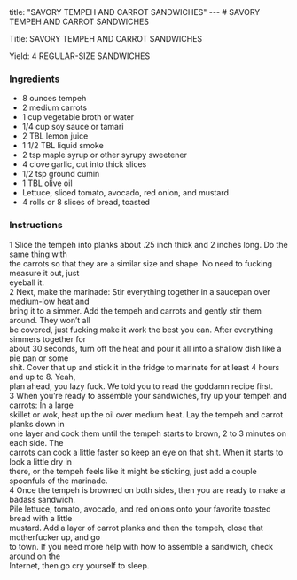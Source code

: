 <!DOCTYPE HTML PUBLIC "-//W3C//DTD HTML 4.0 Transitional//EN">
<html>
  <head>
  title: "SAVORY TEMPEH AND CARROT SANDWICHES"
---
# SAVORY TEMPEH AND CARROT SANDWICHES<link rel='stylesheet' href='style.css' type='text/css'><meta http-equiv="Content-Style-Stype" content="text/css">
     <meta http-equiv="Content-Type" content="text/html;charset=utf-8">
     </head><body><div class="recipe" itemscope itemtype="http://schema.org/Recipe"><div class='header'><p class="title"><span class="label">Title:</span> <span itemprop="name">SAVORY TEMPEH AND CARROT SANDWICHES</span></p>
<p class="yields"><span class="label">Yield:</span> <span itemprop="recipeYield">4 REGULAR-SIZE SANDWICHES</span></p>
</div><div class="ing"><h3>Ingredients</h3><ul class="ing"><li class="ing" itemprop="ingredients">8 ounces tempeh </li>
<li class="ing" itemprop="ingredients">2 medium carrots </li>
<li class="ing" itemprop="ingredients">1 cup vegetable broth or water </li>
<li class="ing" itemprop="ingredients">1/4 cup soy sauce or tamari </li>
<li class="ing" itemprop="ingredients">2 TBL lemon juice </li>
<li class="ing" itemprop="ingredients">1 1/2 TBL liquid smoke </li>
<li class="ing" itemprop="ingredients">2 tsp maple syrup or other syrupy sweetener </li>
<li class="ing" itemprop="ingredients">4 clove garlic, cut into thick slices </li>
<li class="ing" itemprop="ingredients">1/2 tsp ground cumin </li>
<li class="ing" itemprop="ingredients">1 TBL olive oil </li>
<li class="ing" itemprop="ingredients">Lettuce, sliced tomato, avocado, red onion, and mustard </li>
<li class="ing" itemprop="ingredients">4 rolls or 8 slices of bread, toasted </li>
</ul>
</div>
<div class="instructions"><h3 class="Instructions">Instructions</h3><div itemprop="recipeInstructions"><p>1 Slice the tempeh into planks about .25 inch thick and 2 inches long. Do the same thing with<br>the carrots so that they are a similar size and shape. No need to fucking measure it out, just<br>eyeball it.<br>2 Next, make the marinade: Stir everything together in a saucepan over medium-low heat and<br>bring it to a simmer. Add the tempeh and carrots and gently stir them around. They won’t all<br>be covered, just fucking make it work the best you can. After everything simmers together for<br>about 30 seconds, turn off the heat and pour it all into a shallow dish like a pie pan or some<br>shit. Cover that up and stick it in the fridge to marinate for at least 4 hours and up to 8. Yeah,<br>plan ahead, you lazy fuck. We told you to read the goddamn recipe first.<br>3 When you’re ready to assemble your sandwiches, fry up your tempeh and carrots: In a large<br>skillet or wok, heat up the oil over medium heat. Lay the tempeh and carrot planks down in<br>one layer and cook them until the tempeh starts to brown, 2 to 3 minutes on each side. The<br>carrots can cook a little faster so keep an eye on that shit. When it starts to look a little dry in<br>there, or the tempeh feels like it might be sticking, just add a couple spoonfuls of the marinade.<br>4 Once the tempeh is browned on both sides, then you are ready to make a badass sandwich.<br>Pile lettuce, tomato, avocado, and red onions onto your favorite toasted bread with a little<br>mustard. Add a layer of carrot planks and then the tempeh, close that motherfucker up, and go<br>to town. If you need more help with how to assemble a sandwich, check around on the<br>Internet, then go cry yourself to sleep.</p></div></div></div>

</body>
</html>